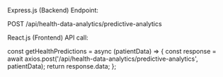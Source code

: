 Express.js (Backend) Endpoint:


POST /api/health-data-analytics/predictive-analytics



React.js (Frontend) API call:


const getHealthPredictions = async (patientData) => {
  const response = await axios.post('/api/health-data-analytics/predictive-analytics', patientData);
  return response.data;
};